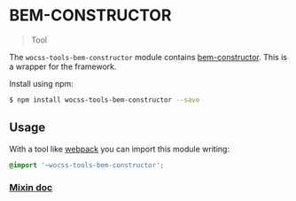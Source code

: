 # BEM-CONSTRUCTOR

> Tool

The `wocss-tools-bem-constructor` module contains [bem-constructor](https://github.com/danielguillan/bem-constructor). This is a wrapper for the framework.

Install using npm:

```sh
$ npm install wocss-tools-bem-constructor --save
```

## Usage

With a tool like [webpack](https://webpack.github.io/) you can import this module writing:

```scss
@import '~wocss-tools-bem-constructor';
```

### [Mixin doc](https://github.com/danielguillan/bem-constructor#blockname-type)
